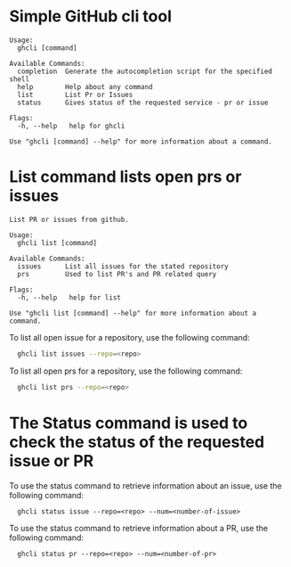 # Simple GitHub cli tool

```
Usage:
  ghcli [command]

Available Commands:
  completion  Generate the autocompletion script for the specified shell
  help        Help about any command
  list        List Pr or Issues
  status      Gives status of the requested service - pr or issue

Flags:
  -h, --help   help for ghcli

Use "ghcli [command] --help" for more information about a command.
```

# List command lists open prs or issues

```
List PR or issues from github.

Usage:
  ghcli list [command]

Available Commands:
  issues      List all issues for the stated repository
  prs         Used to list PR's and PR related query

Flags:
  -h, --help   help for list

Use "ghcli list [command] --help" for more information about a command.
```

To list all open issue for a repository, use the following command:

```sh
  ghcli list issues --repo=<repo>
```

To list all open prs for a repository, use the following command:

```sh
  ghcli list prs --repo=<repo>
```

# The Status command is used to check the status of the requested issue or PR

To use the status command to retrieve information about an issue, use the following command:

```
  ghcli status issue --repo=<repo> --num=<number-of-issue>
```

To use the status command to retrieve information about a PR, use the following command:

```
  ghcli status pr --repo=<repo> --num=<number-of-pr>
```
